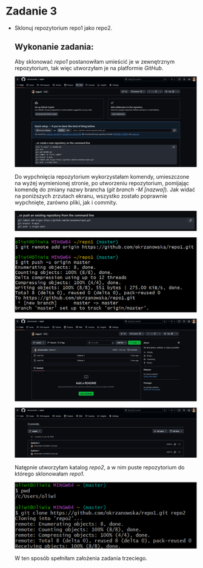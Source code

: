 # Zadanie 3
- Sklonuj	repozytorium	repo1	jako	repo2.
  ## Wykonanie zadania:
  Aby sklonować _repo1_ postanowiłam umieścić je w zewnętrznym repozytorium, tak więc utworzyłam je na platformie _GitHub_.
  
  ![19](https://github.com/okrzanowska/GIT/blob/main/19.png)

  Do wypchnięcia repozytorium wykorzystałam komendy, umieszczone na wyżej wymienionej stronie, po utworzeniu repozytorium, pomijając komendę do zmiany nazwy brancha (_git branch -M [nazwa]_).
  Jak widać na poniższych zrzutach ekranu, wszystko zostało poprawnie wypchnięte, zarówno pliki, jak i commity.

  ![20](https://github.com/okrzanowska/GIT/blob/main/20.png)

  ![21](https://github.com/okrzanowska/GIT/blob/main/21.png)
  
  ![22](https://github.com/okrzanowska/GIT/blob/main/22.png)
  
  ![23](https://github.com/okrzanowska/GIT/blob/main/23.png)

  Natępnie utworzyłam katalog _repo2_, a w nim puste repozytorium do którego sklonowałam _repo1_.
  
  ![24](https://github.com/okrzanowska/GIT/blob/main/24.png)

  W ten sposób spełniłam założenia zadania trzeciego.

  

  
  

